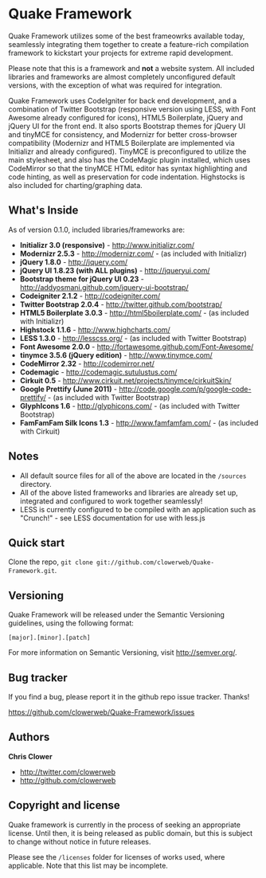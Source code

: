 Quake Framework
=================

Quake Framework utilizes some of the best frameowrks available today, seamlessly integrating them together to create a feature-rich compilation framework to kickstart your projects for extreme rapid development.

Please note that this is a framework and **not** a website system. All included libraries and frameworks are almost completely unconfigured default versions, with the exception of what was required for integration.

Quake Framework uses CodeIgniter for back end development, and a combination of Twitter Bootstrap (responsive version using LESS, with Font Awesome already configured for icons), HTML5 Boilerplate, jQuery and jQuery UI for the front end. It also sports Bootstrap themes for jQuery UI and tinyMCE for consistency, and Modernizr for better cross-browser compatibility (Modernizr and HTML5 Boilerplate are implemented via Initializr and already configured). TinyMCE is preconfigured to utilize the main stylesheet, and also has the CodeMagic plugin installed, which uses CodeMirror so that the tinyMCE HTML editor has syntax highlighting and code hinting, as well as preservation for code indentation. Highstocks is also included for charting/graphing data.



What's Inside
-------------

As of version 0.1.0, included libraries/frameworks are:

+ **Initializr 3.0 (responsive)** - http://www.initializr.com/
+ **Modernizr 2.5.3** - http://modernizr.com/ - (as included with Initializr)
+ **jQuery 1.8.0** - http://jquery.com/
+ **jQuery UI 1.8.23 (with ALL plugins)** - http://jqueryui.com/
+ **Bootstrap theme for jQuery UI 0.23** - http://addyosmani.github.com/jquery-ui-bootstrap/
+ **Codeigniter 2.1.2** - http://codeigniter.com/
+ **Twitter Bootstrap 2.0.4** - http://twitter.github.com/bootstrap/
+ **HTML5 Boilerplate 3.0.3** - http://html5boilerplate.com/ - (as included with Initializr)
+ **Highstock 1.1.6** - http://www.highcharts.com/
+ **LESS 1.3.0** - http://lesscss.org/ - (as included with Twitter Bootstrap)
+ **Font Awesome 2.0.0** - http://fortawesome.github.com/Font-Awesome/
+ **tinymce 3.5.6 (jQuery edition)** - http://www.tinymce.com/
+ **CodeMirror 2.32** - http://codemirror.net/
+ **Codemagic** - http://codemagic.sutulustus.com/
+ **Cirkuit 0.5** - http://www.cirkuit.net/projects/tinymce/cirkuitSkin/
+ **Google Prettify (June 2011)** - http://code.google.com/p/google-code-prettify/ - (as included with Twitter Bootstrap)
+ **GlyphIcons 1.6** - http://glyphicons.com/ - (as included with Twitter Bootstrap)
+ **FamFamFam Silk Icons 1.3** - http://www.famfamfam.com/ - (as included with Cirkuit)



Notes
-----

+ All default source files for all of the above are located in the `/sources` directory.
+ All of the above listed frameworks and libraries are already set up, integrated and configured to work together seamlessly!
+ LESS is currently configured to be compiled with an application such as "Crunch!" - see LESS documentation for use with less.js



Quick start
-----------

Clone the repo, `git clone git://github.com/clowerweb/Quake-Framework.git`.



Versioning
----------

Quake Framework will be released under the Semantic Versioning guidelines, using the following format:

`[major].[minor].[patch]`

For more information on Semantic Versioning, visit http://semver.org/.



Bug tracker
-----------

If you find a bug, please report it in the github repo issue tracker. Thanks!

https://github.com/clowerweb/Quake-Framework/issues



Authors
-------

**Chris Clower**

+ http://twitter.com/clowerweb
+ http://github.com/clowerweb



Copyright and license
---------------------

Quake framework is currently in the process of seeking an appropriate license. Until then, it is being released as public domain, but this is subject to change without notice in future releases.

Please see the `/licenses` folder for licenses of works used, where applicable. Note that this list may be incomplete.